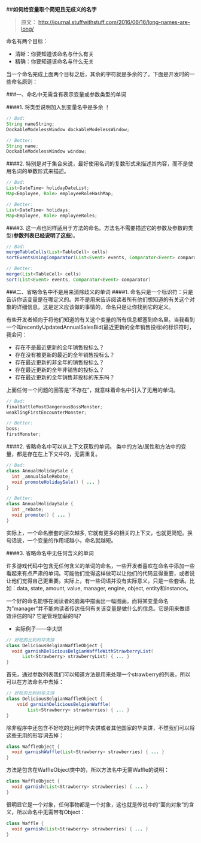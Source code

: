 ##**如何给变量取个简短且无歧义的名字**

> 原文： http://journal.stuffwithstuff.com/2016/06/16/long-names-are-long/

命名有两个目标：
* 清晰：你要知道该命名与什么有关
* 精确：你要知道该命名与什么无关

当一个命名完成上面两个目标之后，其余的字符就是多余的了。下面是开发时的一些命名原则：

###一、命名中无需含有表示变量或参数类型的单词

####1. 将类型说明加入到变量名中是多余 ！
```java
// Bad:
String nameString;
DockableModelessWindow dockableModelessWindow;

// Better:
String name;
DockableModelessWindow window;
```
####2. 特别是对于集合来说，最好使用名词的复数形式来描述其内容，而不是使用名词的单数形式来描述。
```java
// Bad:
List<DateTime> holidayDateList;
Map<Employee, Role> employeeRoleHashMap;

// Better:
List<DateTime> holidays;
Map<Employee, Role> employeeRoles;
```

####3. 这一点也同样适用于方法的命名。方法名不需要描述它的参数及参数的类型(**参数列表已经说明了这些**)。
```java
// Bad:
mergeTableCells(List<TableCell> cells)
sortEventsUsingComparator(List<Event> events, Comparator<Event> comparator)

// Better:
merge(List<TableCell> cells)
sort(List<Event> events, Comparator<Event> comparator)
```
###二、省略命名中不是用来消除歧义的单词
####1. 命名只是一个标识符：只是告诉你该变量是在哪定义的。并不是用来告诉阅读者所有他们想知道的有关这个对象的详细信息。这是定义应该做的事情的，命名只是让你找到它的定义。

有些开发者倾向于将他们知道的有关这个变量的所有信息都塞到命名里。当我看到一个叫recentlyUpdatedAnnualSalesBid(最近更新的全年销售投标)的标识符时，我会问：
* 存在不是最近更新的全年销售投标么？
* 存在没有被更新的最近的全年销售投标么？
* 存在最近更新的非全年的销售投标么？
* 存在最近更新的全年非销售的投标么？
* 存在最近更新的全年销售非投标的东东吗？

上面任何一个问题的回答是“不存在”，就意味着命名中引入了无用的单词。

```java
// Bad:
finalBattleMostDangerousBossMonster;
weaklingFirstEncounterMonster;

// Better:
boss;
firstMonster;
```

####2. 省略命名中可以从上下文获取的单词。
类中的方法/属性和方法中的变量，都是存在在上下文中的，无需重复。

```java
// Bad:
class AnnualHolidaySale {
  int _annualSaleRebate;
  void promoteHolidaySale() { ... }
}

// Better:
class AnnualHolidaySale {
  int _rebate;
  void promote() { ... }
}
```
实际上，一个命名嵌套的层次越多, 它就有更多的相关的上下文，也就更简短。换句话说，一个变量的作用域越小，命名就越短。

####3. 省略命名中无任何含义的单词

许多游戏代码中包含无任何含义的单词的命名，一些开发者喜欢在命名中添加一些看起来有点严肃的单词。可能他们觉得这样做可以让他们的代码显得重要，或者说让他们觉得自己更重要。实际上，有一些词语并没有实际意义，只是一些套话。比如：data, state, amount, value, manager, engine, object, entity和instance。

一个好的命名能够在阅读者的脑海中描画出一幅图画。而将某变量命名为”manager”并不能向读者传达任何有关该变量是做什么的信息。它是用来做绩效评估的吗? 它是管理加薪的吗?
* 实际例子——华夫饼
```java
// 好吃的比利时华夫饼
class DeliciousBelgianWaffleObject {
  void garnishDeliciousBelgianWaffleWithStrawberryList(
      List<Strawberry> strawberryList) { ... }
}
```
首先，通过参数列表我们可以知道方法是用来处理一个strawberry的列表，所以可以在方法命名中去掉：
```java
// 好吃的比利时华夫饼
class DeliciousBelgianWaffleObject {
    void garnishDeliciousBelgianWaffle(
        List<Strawberry> strawberries) { ... }
}
```
除非程序中还包含不好吃的比利时华夫饼或者其他国家的华夫饼，不然我们可以将这些无用的形容词去掉：
```java
class WaffleObject {
  void garnishWaffle(List<Strawberry> strawberries) { ... }
}
```
方法是包含在WaffleObject类中的，所以方法名中无需Waffle的说明：
```java
class WaffleObject {
  void garnish(List<Strawberry> strawberries) { ... }
}
```
很明显它是一个对象，任何事物都是一个对象，这也就是传说中的“面向对象”的含义，所以命名中无需带有Object：
```java
class Waffle {
  void garnish(List<Strawberry> strawberries) { ... }
}
```